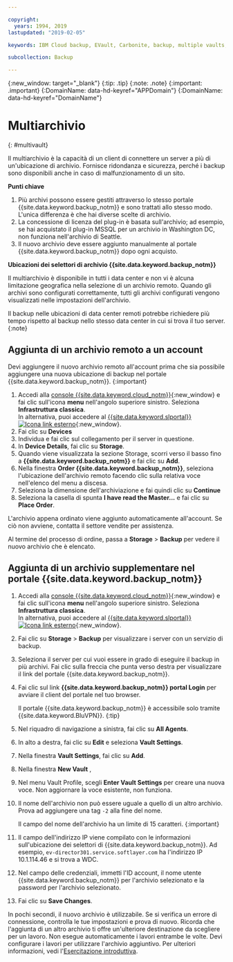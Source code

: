 ```yaml
---

copyright:
  years: 1994, 2019
lastupdated: "2019-02-05"

keywords: IBM Cloud backup, EVault, Carbonite, backup, multiple vaults, mulitple locations, disaster recovery

subcollection: Backup

---
```

{:new_window: target="_blank"}
{:tip: .tip}
{:note: .note}
{:important: .important}
{:DomainName: data-hd-keyref="APPDomain"}
{:DomainName: data-hd-keyref="DomainName"}

# Multiarchivio
{: #multivault}

Il multiarchivio è la capacità di un client di connettere un server a più di un'ubicazione di archivio. Fornisce ridondanza e sicurezza, perché i backup sono disponibili anche in caso di malfunzionamento di un sito.

**Punti chiave**

1. Più archivi possono essere gestiti attraverso lo stesso portale {{site.data.keyword.backup_notm}} e sono trattati allo stesso modo. L'unica differenza è che hai diverse scelte di archivio.
2. La concessione di licenza del plug-in è basata sull'archivio; ad esempio, se hai acquistato il plug-in MSSQL per un archivio in Washington DC, non funziona nell'archivio di Seattle.
3. Il nuovo archivio deve essere aggiunto manualmente al portale {{site.data.keyword.backup_notm}} dopo ogni acquisto.



**Ubicazioni dei selettori di archivio {{site.data.keyword.backup_notm}}**

Il multiarchivio è disponibile in tutti i data center e non vi è alcuna limitazione geografica nella selezione di un archivio remoto. Quando gli archivi sono configurati correttamente, tutti gli archivi configurati vengono visualizzati nelle impostazioni dell'archivio.

Il backup nelle ubicazioni di data center remoti potrebbe richiedere più tempo rispetto al backup nello stesso data center in cui si trova il tuo server.
{:note}

## Aggiunta di un archivio remoto a un account

Devi aggiungere il nuovo archivio remoto all'account prima che sia possibile aggiungere una nuova ubicazione di backup nel portale {{site.data.keyword.backup_notm}}.
{:important}

1. Accedi alla [console {{site.data.keyword.cloud_notm}}](https://{DomainName}){:new_window} e fai clic sull'icona **menu** nell'angolo superiore sinistro. Seleziona **Infrastruttura classica**.<br/>
   In alternativa, puoi accedere al [{{site.data.keyword.slportal}} ![Icona link esterno](../../icons/launch-glyph.svg "Icona link esterno")](https://control.softlayer.com/){:new_window}.
2. Fai clic su **Devices**
3. Individua e fai clic sul collegamento per il server in questione.
4. In **Device Details**, fai clic su **Storage**.
5. Quando viene visualizzata la sezione Storage, scorri verso il basso fino a **{{site.data.keyword.backup_notm}}** e fai clic su **Add**.
6. Nella finestra **Order {{site.data.keyword.backup_notm}}**, seleziona l'ubicazione dell'archivio remoto facendo clic sulla relativa voce nell'elenco del menu a discesa.
7. Seleziona la dimensione dell'archiviazione e fai quindi clic su **Continue**
8. Seleziona la casella di spunta **I have read the Master...** e fai clic su **Place Order**.

L'archivio appena ordinato viene aggiunto automaticamente all'account. Se ciò non avviene, contatta il settore vendite per assistenza.

Al termine del processo di ordine, passa a **Storage** > **Backup** per vedere il nuovo archivio che è elencato.

## Aggiunta di un archivio supplementare nel portale {{site.data.keyword.backup_notm}}

1. Accedi alla [console {{site.data.keyword.cloud_notm}}](https://{DomainName}){:new_window} e fai clic sull'icona **menu** nell'angolo superiore sinistro. Seleziona **Infrastruttura classica**.<br/>
   In alternativa, puoi accedere al [{{site.data.keyword.slportal}} ![Icona link esterno](../../icons/launch-glyph.svg "Icona link esterno")](https://control.softlayer.com/){:new_window}.
2. Fai clic su **Storage** > **Backup** per visualizzare i server con un servizio di backup.
3. Seleziona il server per cui vuoi essere in grado di eseguire il backup in più archivi. Fai clic sulla freccia che punta verso destra per visualizzare il link del portale {{site.data.keyword.backup_notm}}.
4. Fai clic sul link **{{site.data.keyword.backup_notm}} portal Login** per avviare il client del portale nel tuo browser.

   Il portale {{site.data.keyword.backup_notm}} è accessibile solo tramite {{site.data.keyword.BluVPN}}.
   {:tip}
5. Nel riquadro di navigazione a sinistra, fai clic su **All Agents**.
6. In alto a destra, fai clic su **Edit** e seleziona **Vault Settings**.
7. Nella finestra **Vault Settings**, fai clic su **Add**.
8. Nella finestra **New Vault** ,
  1. Nel menu Vault Profile, scegli **Enter Vault Settings** per creare una nuova voce. Non aggiornare la voce esistente, non funziona.
  2. Il nome dell'archivio non può essere uguale a quello di un altro archivio. Prova ad aggiungere una tag `-2` alla fine del nome. <br/>

     Il campo del nome dell'archivio ha un limite di 15 caratteri.
     {:important}
  3. Il campo dell'indirizzo IP viene compilato con le informazioni sull'ubicazione dei selettori di {{site.data.keyword.backup_notm}}. Ad esempio, `ev-director301.service.softlayer.com` ha l'indirizzo IP 10.1.114.46 e si trova a WDC.
  4. Nel campo delle credenziali, immetti l'ID account, il nome utente {{site.data.keyword.backup_notm}} per l'archivio selezionato e la password per l'archivio selezionato.
  5. Fai clic su **Save Changes**.

In pochi secondi, il nuovo archivio è utilizzabile. Se si verifica un errore di connessione, controlla le tue impostazioni e prova di nuovo. Ricorda che l'aggiunta di un altro archivio ti offre un'ulteriore destinazione da scegliere per un lavoro. Non esegue automaticamente i lavori entrambe le volte. Devi configurare i lavori per utilizzare l'archivio aggiuntivo. Per ulteriori informazioni, vedi l'[Esercitazione introduttiva](/docs/infrastructure/Backup?topic=Backup-getting-started#getting-started).
